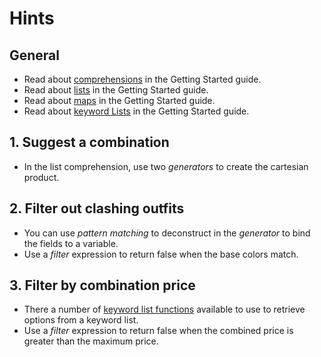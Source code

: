 # Hints

## General

- Read about [comprehensions][elixir-comprehensions] in the Getting Started guide.
- Read about [lists][elixir-lists] in the Getting Started guide.
- Read about [maps][elixir-maps] in the Getting Started guide.
- Read about [keyword Lists][elixir-kwlists] in the Getting Started guide.

## 1. Suggest a combination

- In the list comprehension, use two _generators_ to create the cartesian product.

## 2. Filter out clashing outfits

- You can use _pattern matching_ to deconstruct in the _generator_ to bind the fields to a variable.
- Use a _filter_ expression to return false when the base colors match.

## 3. Filter by combination price

- There a number of [keyword list functions][kw-module] available to use to retrieve options from a keyword list.
- Use a _filter_ expression to return false when the combined price is greater than the maximum price.

[elixir-lists]: https://hexdocs.pm/elixir/lists-and-tuples.html#linked-lists
[elixir-maps]: https://hexdocs.pm/elixir/keywords-and-maps.html#maps-as-key-value-pairs
[elixir-kwlists]: https://hexdocs.pm/elixir/keywords-and-maps.html#keyword-lists
[elixir-comprehensions]: https://hexdocs.pm/elixir/comprehensions.html
[kw-module]: https://hexdocs.pm/elixir/Keyword.html